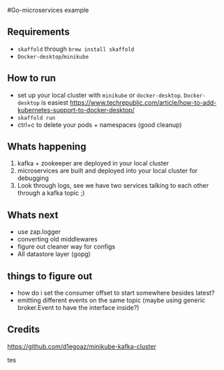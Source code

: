 #Go-microservices example 
## Requirements
- `skaffold` through `brew install skaffold`
- `Docker-desktop`/`minikube`

## How to run
- set up your local cluster with `minikube` or `docker-desktop`. `Docker-desktop` is easiest https://www.techrepublic.com/article/how-to-add-kubernetes-support-to-docker-desktop/
- `skaffold run`
- ctrl+c to delete your pods + namespaces (good cleanup)

## Whats happening
1) kafka + zookeeper are deployed in your local cluster
2) microservices are built and deployed into your local cluster for debugging
3) Look through logs, see we have two services talking to each other through a kafka topic ;)

## Whats next
- use zap.logger
- converting old middlewares
- figure out cleaner way for configs
- All datastore layer (gopg) 

## things to figure out
- how do i set the consumer offset to start somewhere besides latest?
- emitting different events on the same topic (maybe using generic broker.Event to have the interface inside?)

## Credits
https://github.com/d1egoaz/minikube-kafka-cluster

tes
